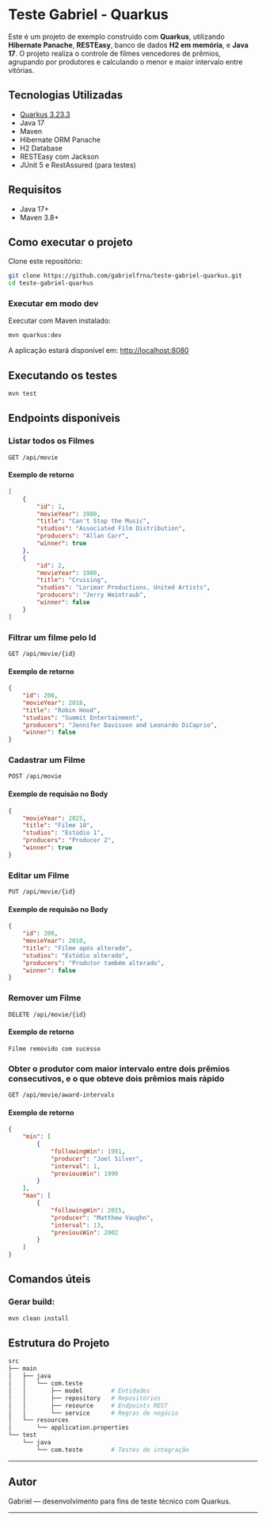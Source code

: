 
# Teste Gabriel - Quarkus

Este é um projeto de exemplo construído com **Quarkus**, utilizando **Hibernate Panache**, **RESTEasy**, banco de dados **H2 em memória**, e **Java 17**. O projeto realiza o controle de filmes vencedores de prêmios, agrupando por produtores e calculando o menor e maior intervalo entre vitórias.

## Tecnologias Utilizadas

- [Quarkus 3.23.3](https://quarkus.io/)
- Java 17
- Maven
- Hibernate ORM Panache
- H2 Database
- RESTEasy com Jackson
- JUnit 5 e RestAssured (para testes)

## Requisitos

- Java 17+
- Maven 3.8+

## Como executar o projeto

Clone este repositório:

```bash
git clone https://github.com/gabrielfrna/teste-gabriel-quarkus.git
cd teste-gabriel-quarkus
```

### Executar em modo dev

Executar com Maven instalado:

```bash
mvn quarkus:dev
```

A aplicação estará disponível em: [http://localhost:8080](http://localhost:8080)

## Executando os testes

```bash
mvn test
```

## Endpoints disponíveis

### Listar todos os Filmes

```http
GET /api/movie
```

#### Exemplo de retorno
```json
[
    {
        "id": 1,
        "movieYear": 1980,
        "title": "Can't Stop the Music",
        "studios": "Associated Film Distribution",
        "producers": "Allan Carr",
        "winner": true
    },
    {
        "id": 2,
        "movieYear": 1980,
        "title": "Cruising",
        "studios": "Lorimar Productions, United Artists",
        "producers": "Jerry Weintraub",
        "winner": false
    }
]
```

### Filtrar um filme pelo Id

```http
GET /api/movie/{id}
```

#### Exemplo de retorno
```json
{
    "id": 200,
    "movieYear": 2018,
    "title": "Robin Hood",
    "studios": "Summit Entertainment",
    "producers": "Jennifer Davisson and Leonardo DiCaprio",
    "winner": false
}
```

### Cadastrar um Filme

```http
POST /api/movie
```

#### Exemplo de requisão no Body
```json
{
    "movieYear": 2025,
    "title": "Filme 10",
    "studios": "Estúdio 1",
    "producers": "Producer 2",
    "winner": true
}
```

### Editar um Filme

```http
PUT /api/movie/{id}
```

#### Exemplo de requisão no Body
```json
{
    "id": 208,
    "movieYear": 2010,
    "title": "Filme após alterado",
    "studios": "Estúdio alterado",
    "producers": "Produtor também alterado",
    "winner": false
}
```

### Remover um Filme

```http
DELETE /api/movie/{id}
```

#### Exemplo de retorno
```
Filme removido com sucesso
```

### Obter o produtor com maior intervalo entre dois prêmios consecutivos, e o que obteve dois prêmios mais rápido

```http
GET /api/movie/award-intervals
```

#### Exemplo de retorno
```json
{
    "min": [
        {
            "followingWin": 1991,
            "producer": "Joel Silver",
            "interval": 1,
            "previousWin": 1990
        }
    ],
    "max": [
        {
            "followingWin": 2015,
            "producer": "Matthew Vaughn",
            "interval": 13,
            "previousWin": 2002
        }
    ]
}
```

## Comandos úteis

### Gerar build:

```bash
mvn clean install
```

## Estrutura do Projeto

```bash
src
├── main
│   ├── java
│   │   └── com.teste
│   │       ├── model        # Entidades
│   │       ├── repository   # Repositórios
│   │       ├── resource     # Endpoints REST
│   │       └── service      # Regras de negócio
│   └── resources
│       └── application.properties
└── test
    └── java
        └── com.teste        # Testes de integração
```

---

## Autor

Gabriel — desenvolvimento para fins de teste técnico com Quarkus.

---
